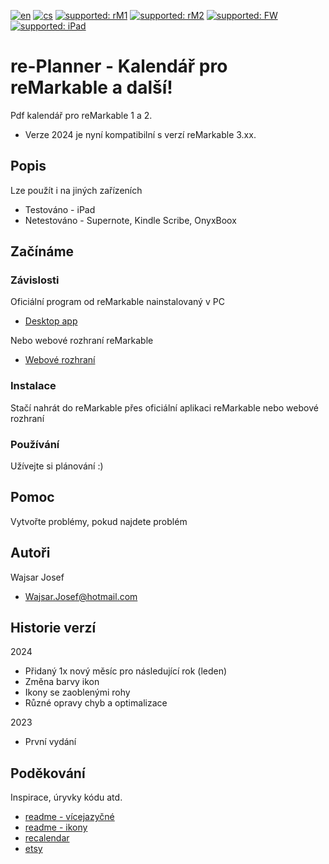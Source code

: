 [![en](https://img.shields.io/badge/lang-en-red.svg)](https://github.com/PepikVaio/reMarkable_re-Planner/tree/main?tab=readme-ov-file)
[![cs](https://img.shields.io/badge/lang-cs-springgreen.svg)](https://github.com/PepikVaio/reMarkable_re-Planner/blob/main/.github/README.cs.md)
[![supported: rM1](https://img.shields.io/badge/rM1-supported-green)](https://remarkable.com/store/remarkable)
[![supported: rM2](https://img.shields.io/badge/rM2-supported-green)](https://remarkable.com/store/remarkable-2)
[![supported: FW](https://img.shields.io/badge/FW_3.xx-supported-green)]()
[![supported: iPad](https://img.shields.io/badge/iPad-supported-blueviolet)](https://www.apple.com/cz/ipad/)



# re-Planner - Kalendář pro reMarkable a další!

Pdf kalendář pro reMarkable 1 a 2.
* Verze 2024 je nyní kompatibilní s verzí reMarkable 3.xx.


## Popis

Lze použít i na jiných zařízeních
* Testováno - iPad
* Netestováno - Supernote, Kindle Scribe, OnyxBoox


## Začínáme

### Závislosti

Oficiální program od reMarkable nainstalovaný v PC
* [Desktop app](https://my.remarkable.com/device/desktop)

Nebo webové rozhraní reMarkable
* [Webové rozhraní](https://my.remarkable.com/myfiles)

### Instalace
Stačí nahrát do reMarkable přes oficiální aplikaci reMarkable nebo webové rozhraní

### Používání
Užívejte si plánování :)


## Pomoc
Vytvořte problémy, pokud najdete problém


## Autoři

Wajsar Josef
* Wajsar.Josef@hotmail.com


## Historie verzí

2024
* Přidaný 1x nový měsíc pro následující rok (leden)
* Změna barvy ikon
* Ikony se zaoblenými rohy
* Různé opravy chyb a optimalizace

2023
* První vydání


## Poděkování

Inspirace, úryvky kódu atd.
* [readme - vícejazyčné](https://github.com/jonatasemidio/multilanguage-readme-pattern)
* [readme - ikony](https://www.etsy.com/?ref=lgo)
* [recalendar](https://github.com/klimeryk/recalendar)
* [etsy](https://www.etsy.com/?ref=lgo)

